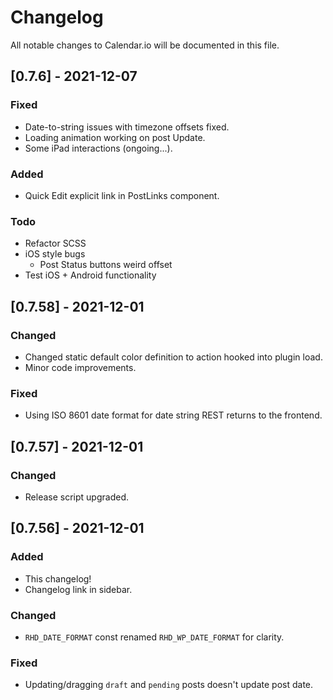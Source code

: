 # Changelog

All notable changes to Calendar.io will be documented in this file.

## [0.7.6] - 2021-12-07

### Fixed

- Date-to-string issues with timezone offsets fixed.
- Loading animation working on post Update.
- Some iPad interactions (ongoing...).

### Added

- Quick Edit explicit link in PostLinks component.

### Todo

- Refactor SCSS
- iOS style bugs
  - Post Status buttons weird offset
- Test iOS + Android functionality

## [0.7.58] - 2021-12-01

### Changed

- Changed static default color definition to action hooked into plugin load.
- Minor code improvements.

### Fixed

- Using ISO 8601 date format for date string REST returns to the frontend.

## [0.7.57] - 2021-12-01

### Changed

- Release script upgraded.

## [0.7.56] - 2021-12-01

### Added

- This changelog!
- Changelog link in sidebar.

### Changed

- `RHD_DATE_FORMAT` const renamed `RHD_WP_DATE_FORMAT` for clarity.

### Fixed

- Updating/dragging `draft` and `pending` posts doesn't update post date.
